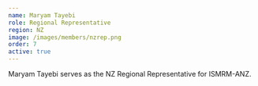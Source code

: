 ```yaml
---
name: Maryam Tayebi
role: Regional Representative
region: NZ
image: /images/members/nzrep.png
order: 7
active: true
---
```


Maryam Tayebi serves as the NZ Regional Representative for ISMRM-ANZ.
